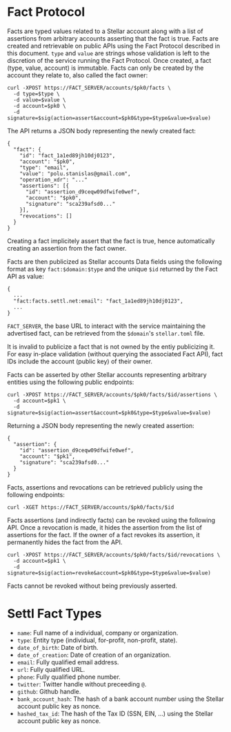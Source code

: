 # Fact Protocol

Facts are typed values related to a Stellar account along with a list of
assertions from arbitrary accounts asserting that the fact is true. Facts are
created and retrievable on public APIs using the Fact Protocol described in
this document. `type` and `value` are strings whose validation is left to the
discretion of the service running the Fact Protocol. Once created, a fact
(type, value, account) is immutable. Facts can only be created by the account
they relate to, also called the fact owner:

```
curl -XPOST https://FACT_SERVER/accounts/$pk0/facts \
  -d type=$type \
  -d value=$value \
  -d account=$pk0 \
  -d signature=$sig(action=assert&account=$pk0&type=$type&value=$value)
```

The API returns a JSON body representing the newly created fact:

```
{
  "fact": {
    "id": "fact_1a1ed89jh10dj0123",
    "account": "$pk0",
    "type": "email",
    "value": "polu.stanislas@gmail.com",
    "operation_xdr": "..."
    "assertions": [{
      "id": "assertion_d9ceqw09dfwife0wef",
      "account": "$pk0",
      "signature": "sca239afsd0..."
    }],
    "revocations": []
  }
}
```
Creating a fact implicitely assert that the fact is true, hence automatically
creating an assertion from the fact owner.

Facts are then publicized as Stellar accounts Data fields using the following
format as key `fact:$domain:$type` and the unique `$id` returned by the
Fact API as value:

```
{
  ...
  "fact:facts.settl.net:email": "fact_1a1ed89jh10dj0123",
  ...
}
```

`FACT_SERVER`, the base URL to interact with the service maintaining the
advertised fact, can be retrieved from the `$domain`'s `stellar.toml` file.

It is invalid to publicize a fact that is not owned by the entiy publicizing
it. For easy in-place validation (without querying the associated Fact API),
fact IDs include the account (public key) of their owner.

Facts can be asserted by other Stellar accounts representing arbitrary entities
using the following public endpoints:

```
curl -XPOST https://FACT_SERVER/accounts/$pk0/facts/$id/assertions \
  -d account=$pk1 \
  -d signature=$sig(action=assert&account=$pk0&type=$type&value=$value)
```

Returning a JSON body representing the newly created assertion:
```
{
  "assertion": {
    "id": "assertion_d9ceqw09dfwife0wef",
    "account": "$pk1",
    "signature": "sca239afsd0..."
  }
}
```

Facts, assertions and revocations can be retrieved publicly using the following
endpoints:

```
curl -XGET https://FACT_SERVER/accounts/$pk0/facts/$id
```

Facts assertions (and indirectly facts) can be revoked using the following API.
Once a revocation is made, it hides the assertion from the list of assertions
for the fact. If the owner of a fact revokes its assertion, it permanently
hides the fact from the API.

```
curl -XPOST https://FACT_SERVER/accounts/$pk0/facts/$id/revocations \
  -d account=$pk1 \
  -d signature=$sig(action=revoke&account=$pk0&type=$type&value=$value)
```

Facts cannot be revoked without being previously asserted.

# Settl Fact Types

- `name`: Full name of a individual, company or organization.
- `type`: Entity type (individual, for-profit, non-profit, state).
- `date_of_birth`: Date of birth.
- `date_of_creation`: Date of creation of an organization.
- `email`: Fully qualified email address.
- `url`: Fully qualified URL.
- `phone`: Fully qualified phone number.
- `twitter`: Twitter handle without preceeding `@`.
- `github`: Github handle.
- `bank_account_hash`: The hash of a bank account number using the Stellar
   account public key as nonce.
- `hashed_tax_id`: The hash of the Tax ID (SSN, EIN, ...) using the Stellar
   account public key as nonce.

